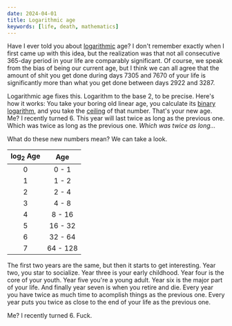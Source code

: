 ```yaml
---
date: 2024-04-01
title: Logarithmic age
keywords: [life, death, mathematics]
---
```

Have I ever told you about [logarithmic](https://en.wikipedia.org/wiki/Logarithm) age? I don't remember exactly when I first came up with this idea, but the realization was that not all consecutive 365-day period in your life are comparably significant. Of course, we speak from the bias of being our current age, but I think we can all agree that the amount of shit you get done during days 7305 and 7670 of your life is significantly more than what you get done between days 2922 and 3287.

Logarithmic age fixes this. Logarithm to the base 2, to be precise. Here's how it works: You take your boring old linear age, you calculate its [binary logarithm](https://en.wikipedia.org/wiki/Binary_logarithm), and you take the [ceiling](https://en.wikipedia.org/wiki/Floor_and_ceiling_functions) of that number. That's your new age. Me? I recently turned 6. This year will last twice as long as the previous one. Which was twice as long as the previous one. _Which was twice as long..._

What do these new numbers mean? We can take a look.

| log<sub>2</sub> Age | Age |
| :-------------: | :--------: |
| 0               | 0 - 1      |
| 1               | 1 - 2      |
| 2               | 2 - 4      |
| 3               | 4 - 8      |
| 4               | 8 - 16     |
| 5               | 16 - 32    |
| 6               | 32 - 64    |
| 7               | 64 - 128   |

The first two years are the same, but then it starts to get interesting. Year two, you star to socialize. Year three is your early childhood. Year four is the core of your youth. Year five you're a young adult. Year six is the major part of your life. And finally year seven is when you retire and die. Every year you have twice as much time to acomplish things as the previous one. Every year puts you twice as close to the end of your life as the previous one.

Me? I recently turned 6. Fuck.